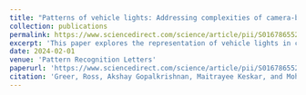 ```yaml
---
title: "Patterns of vehicle lights: Addressing complexities of camera-based vehicle light datasets and metrics."
collection: publications
permalink: https://www.sciencedirect.com/science/article/pii/S0167865524000047
excerpt: 'This paper explores the representation of vehicle lights in computer vision and its implications for various pattern recognition tasks in autonomous driving.'
date: 2024-02-01
venue: 'Pattern Recognition Letters'
paperurl: 'https://www.sciencedirect.com/science/article/pii/S0167865524000047'
citation: 'Greer, Ross, Akshay Gopalkrishnan, Maitrayee Keskar, and Mohan M. Trivedi. "Patterns of vehicle lights: Addressing complexities of camera-based vehicle light datasets and metrics." Pattern Recognition Letters 178 (2024): 209-215.'
---
```

